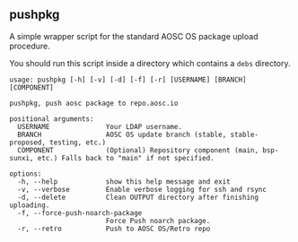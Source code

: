 pushpkg
-------

A simple wrapper script for the standard AOSC OS package upload procedure.

You should run this script inside a directory which contains a `debs` directory.

```
usage: pushpkg [-h] [-v] [-d] [-f] [-r] [USERNAME] [BRANCH] [COMPONENT]

pushpkg, push aosc package to repo.aosc.io

positional arguments:
  USERNAME              Your LDAP username.
  BRANCH                AOSC OS update branch (stable, stable-proposed, testing, etc.)
  COMPONENT             (Optional) Repository component (main, bsp-sunxi, etc.) Falls back to "main" if not specified.

options:
  -h, --help            show this help message and exit
  -v, --verbose         Enable verbose logging for ssh and rsync
  -d, --delete          Clean OUTPUT directory after finishing uploading.
  -f, --force-push-noarch-package
                        Force Push noarch package.
  -r, --retro           Push to AOSC OS/Retro repo
```

